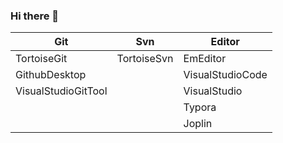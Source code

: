 ### Hi there 👋

| Git                 | Svn        | Editor           |
| ------------------- | ----------- | ---------------- |
| TortoiseGit         | TortoiseSvn | EmEditor         |
| GithubDesktop       |             | VisualStudioCode |
| VisualStudioGitTool |             | VisualStudio     |
|                     |             | Typora           |
|                     |             | Joplin           |





<!--
**euvio/euvio** is a ✨ _special_ ✨ repository because its `README.md` (this file) appears on your GitHub profile.

Here are some ideas to get you started:

- 🔭 I’m currently working on ...
- 🌱 I’m currently learning ...
- 👯 I’m looking to collaborate on ...
- 🤔 I’m looking for help with ...
- 💬 Ask me about ...
- 📫 How to reach me: ...
- 😄 Pronouns: ...
- ⚡ Fun fact: ...
-->
